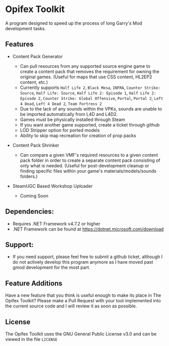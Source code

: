 # Opifex Toolkit
 A program designed to speed up the process of long Garry's Mod development tasks.

## Features
 - Content Pack Generator
   - Can pull resources from any supported source engine game to create a content pack that removes the requirement for owning the original games. (Useful for maps that use CSS content, HL2EP2 content, etc.)
   - Currently supports ``Half Life 2``, ``Black Mesa``, ``INFRA``, ``Counter Strike: Source``, ``Half Life: Source``, ``Half Life 2: Episode 1``, ``Half Life 2: Episode 2``, ``Counter Strike: Global Offensive``, ``Portal``, ``Portal 2``, ``Left 4 Dead``, ``Left 4 Dead 2``, ``Team Fortress 2``
   - Due to the lack of any sounds within the VPKs, sounds are unable to be imported automatically from L4D and L4D2. 
   - Games must be physically installed through Steam
   - If you want another game supported, create a ticket through github
   - LOD Stripper option for ported models
   - Ability to skip map recreation for creation of prop packs
   
 - Content Pack Shrinker
   - Can compare a given VMF's required resources to a given content pack folder in order to create a separate content pack consisting of only what is needed. (Useful for post-development cleanup or finding specific files within your game's materials/models/sounds folders.)
  
 - SteamUGC Based Workshop Uploader
   - Coming Soon

## Dependencies:
 - Requires .NET Framework v4.7.2 or higher
 - .NET Framework can be found at https://dotnet.microsoft.com/download

## Support:
  - If you need support, please feel free to submit a github ticket, although I do not actively develop this program anymore as I have moved past gmod development for the most part.

## Feature Additions
Have a new feature that you think is useful enough to make its place in The Opifex Toolkit? Please make a Pull Request with your tool implemented into the current source code and I will review it as soon as possible.
  
## License
The Opifex Toolkit uses the GNU General Public License v3.0 and can be viewed in the file ``LICENSE``
